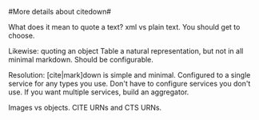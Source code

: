 #More details about citedown#

What does it mean to quote a text? xml vs plain text.  You should get to choose.

Likewise: quoting an object  Table a natural representation, but not in all minimal markdown.  Should be configurable.

Resolution:  [cite|mark]down is simple and minimal.  Configured to a single service for any types you use.  Don't have to configure services you don't use.  If you want multiple services, build an aggregator.

Images vs objects.  CITE URNs and CTS URNs.
